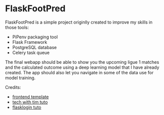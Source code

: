 # FlaskFootPred

FlaskFootPred is a simple project originlly created to improve my skills in those tools:

- PiPenv packaging tool
- Flask Framework
- PostgreSQL database
- Celery task queue

The final webapp should be able to show you the upcoming ligue 1 matches and the calculated outcome using a deep learning model that I have already created.
The app should also let you navigate in some of the data use for model training.

Credits:
* [frontend template](https://colorlib.com/wp/template/bootstrap-sidebar-09/)
* [tech with tim tuto](https://www.techwithtim.net/tutorials/flask/a-basic-website/)
* [flasklogin tuto](https://www.digitalocean.com/community/tutorials/how-to-add-authentication-to-your-app-with-flask-login-fr)